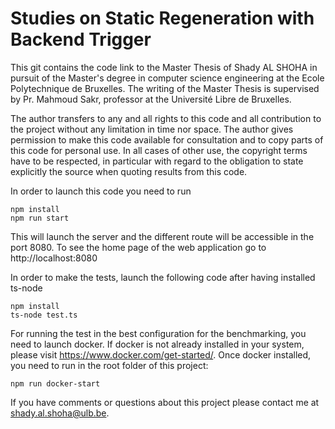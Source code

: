 # Studies on Static Regeneration with Backend Trigger

This git contains the code link to the Master Thesis of Shady AL SHOHA in pursuit of the Master's degree in computer science engineering at the Ecole Polytechnique de Bruxelles. The writing of the Master Thesis is supervised by Pr. Mahmoud Sakr, professor at the Université Libre de Bruxelles. 

The author transfers to any and all rights to this code and all contribution to the project without any limitation in time nor space. The author gives permission to make this code available for consultation and to copy parts of this code for personal use. In all cases of other use, the copyright terms have to be respected, in particular with regard to the obligation to state explicitly the source when quoting results from this code.

In order to launch this code you need to run

```
npm install
npm run start
```

This will launch the server and the different route will be accessible in the port 8080. To see the home page of the web application go to http://localhost:8080

In order to make the tests, launch the following code after having installed ts-node 

```
npm install 
ts-node test.ts
```

For running the test in the best configuration for the benchmarking, you need to launch docker. If docker is not already installed in your system, please visit https://www.docker.com/get-started/. Once docker installed, you need to run in the root folder of this project: 

```
npm run docker-start
```

If you have comments or questions about this project please contact me at shady.al.shoha@ulb.be. 